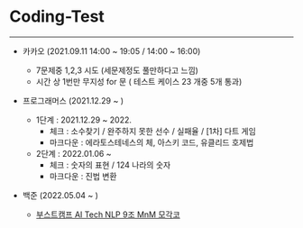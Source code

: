 # Coding-Test
---
- 카카오 (2021.09.11 14:00 ~ 19:05 / 14:00 ~ 16:00)
  - 7문제중 1,2,3 시도 (세문제정도 풀만하다고 느낌)
  - 시간 상 1번만 무지성 for 문 ( 테스트 케이스 23 개중 5개 통과)
 
- 프로그래머스 (2021.12.29 ~ )
  - 1단계 : 2021.12.29 ~ 2022.
    - 체크 : 소수찾기 / 완주하지 못한 선수 / 실패율 / [1차] 다트 게임
    - 마크다운 : 에라토스테네스의 체, 아스키 코드, 유클리드 호제법
  - 2단계 : 2022.01.06 ~ 
    - 체크 : 숫자의 표현 / 124 나라의 숫자
    - 마크다운 : 진법 변환
- 백준 (2022.05.04 ~ )
  - [부스트캠프 AI Tech NLP 9조 MnM 모각코](https://colorful-bug-b35.notion.site/1953015175004297a9c294229d3990c4)
